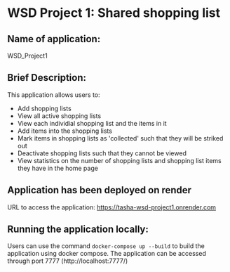 # WSD Project 1: Shared shopping list

## Name of application: 
WSD_Project1

## Brief Description:
This application allows users to:
- Add shopping lists 
- View all active shopping lists
- View each individial shopping list and the items in it
- Add items into the shopping lists
- Mark items in shopping lists as 'collected' such that they will be striked out
- Deactivate shopping lists such that they cannot be viewed 
- View statistics on the number of shopping lists and shopping list items they have in the home page

## Application has been deployed on render
URL to access the application: https://tasha-wsd-project1.onrender.com 

## Running the application locally:
Users can use the command `docker-compose up --build` to build the application using docker compose. The application can be accessed through port 7777 (http://localhost:7777/)
